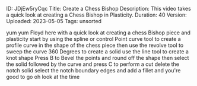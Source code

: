 ID: JDjEw5ryCqc
Title: Create a Chess Bishop
Description: This video takes a quick look at creating a Chess Bishop in Plasticity.
Duration: 40
Version: 
Uploaded: 2023-05-05
Tags: unsorted

yum yum Floyd here with a quick look at
creating a chess Bishop piece and
plasticity start by using the spline or
control Point curve tool to create a
profile curve in the shape of the chess
piece then use the revolve tool to sweep
the curve 360 Degrees to create a solid
use the line tool to create a knot shape
Press B to Bevel the points and round
off the shape then select the solid
followed by the curve and press C to
perform a cut
delete the notch solid select the notch
boundary edges and add a fillet and
you're good to go oh look at the time

